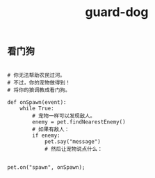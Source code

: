 ﻿---
layout: default
title: guard-dog
---
## 看门狗
```

# 你无法帮助农民过河。
# 不过，你的宠物做得到！
# 将你的狼调教成看门狗。

def onSpawn(event):
    while True:
        # 宠物一样可以发现敌人。
        enemy = pet.findNearestEnemy()
        # 如果有敌人：
        if enemy:
            pet.say("message")
            # 然后让宠物说点什么：
            

pet.on("spawn", onSpawn);

```
